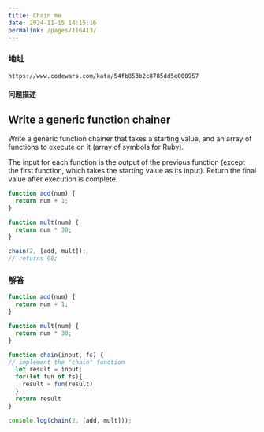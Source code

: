 ```yaml
---
title: Chain me
date: 2024-11-15 14:15:16
permalink: /pages/116413/
---
```

### 地址

```
https://www.codewars.com/kata/54fb853b2c8785dd5e000957
```



#### 问题描述

## Write a generic function chainer

Write a generic function chainer that takes a starting value, and an array of functions to execute on it (array of symbols for Ruby).

The input for each function is the output of the previous function (except the first function, which takes the starting value as its input). Return the final value after execution is complete.

```javascript
function add(num) {
  return num + 1;
}

function mult(num) {
  return num * 30;
}

chain(2, [add, mult]);
// returns 90;
```

### 解答

```javascript
function add(num) {
  return num + 1;
}

function mult(num) {
  return num * 30;
}

function chain(input, fs) {
// implement the "chain" function
  let result = input;
  for(let fun of fs){
    result = fun(result)
  }
  return result
}

console.log(chain(2, [add, mult])); 
```

